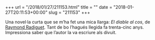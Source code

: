 +++
url = "/2018/01/27/211153.html"
title = ""
date = "2018-01-27T20:11:53+00:00"
slug = "211153"
+++

Una novel·la curta que se m’ha fet una mica llarga: *El diable al cos*, de [Raymond Radiguet](https://fr.wikipedia.org/wiki/Raymond_Radiguet). Tant de bo l’hagués llegida fa trenta-cinc anys. Impressiona saber que l’autor la va escriure als divuit.
